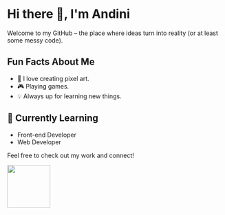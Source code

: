 # Hi there 👋, I'm Andini
Welcome to my GitHub – the place where ideas turn into reality (or at least some messy code).

## Fun Facts About Me  
- 🚀 I love creating pixel art.  
- 🎮 Playing games.  
- 💡 Always up for learning new things.  

## 🌱 Currently Learning
- Front-end Developer
- Web Developer

Feel free to check out my work and connect!

<img src="https://hrcdn.net/fcore/assets/badges/java-9d05b1f559.svg" width="100" height="100">
